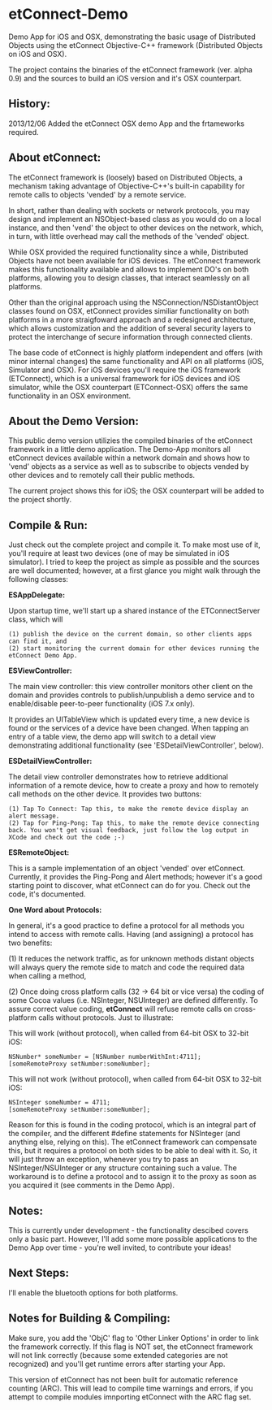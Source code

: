 etConnect-Demo
==============

Demo App for iOS and OSX, demonstrating the basic usage of Distributed Objects using the etConnect Objective-C++ framework
(Distributed Objects on iOS and OSX). 

The project contains the binaries of the etConnect framework (ver. alpha 0.9) and the sources to build an iOS version and it's OSX counterpart.

History:
----------------
2013/12/06  Added the etConnect OSX demo App and the frtameworks required. 


About etConnect:
----------------
The etConnect framework is (loosely) based on Distributed Objects, a mechanism taking advantage of Objective-C++'s built-in capability
for remote calls to objects 'vended' by a remote service.

In short, rather than dealing with sockets or network protocols, you may design and implement an NSObject-based class as you
would do on a local instance, and then 'vend' the object to other devices on the network, which, in turn, with little overhead
may call the methods of the 'vended' object.

While OSX provided the required functionality since a while, Distributed Objects have not been available for iOS devices. The etConnect
framework makes this functionality available and allows to implement DO's on both platforms, allowing you to design classes, that
interact seamlessly on all platforms. 

Other than the original approach using the NSConnection/NSDistantObject classes found on OSX, etConnect provides similiar
functionality on both platforms in a more straigfoward approach and a redesigned architecture, which allows customization and
the addition of several security layers to protect the interchange of secure information through connected clients.

The base code of etConnect is highly platform independent and offers (with minor internal changes) the same functionality and API
on all platforms (iOS, Simulator and OSX). For iOS devices you'll require the iOS framework (ETConnect), which is a universal framework
for iOS devices and iOS simulator, while the OSX counterpart (ETConnect-OSX) offers the same functionality in an OSX environment. 


About the Demo Version:
-----------------------
This public demo version utilizies the compiled binaries of the etConnect framework in a little demo application.
The Demo-App monitors all etConnect devices available within a network domain and shows how to 'vend' objects as a service as well as to subscribe to 
objects vended by other devices and to remotely call their public methods.  

The current project shows this for iOS; the OSX counterpart will be added to the project shortly.  

Compile & Run:
--------------
Just check out the complete project and compile it. To make most use of it, you'll require at least two devices (one of
may be simulated in iOS simulator). I tried to keep the project as simple as possible and the sources are well documented; 
however, at a first glance you might walk through the following classes:

<b>ESAppDelegate:</b></br>

Upon startup time, we'll start up a shared instance of the ETConnectServer class, which will

    (1) publish the device on the current domain, so other clients apps can find it, and
    (2) start monitoring the current domain for other devices running the etConnect Demo App.    

<b>ESViewController:</b></br>

The main view controller: this view controller monitors other client on the domain and provides
controls to publish/unpublish a demo service and to enable/disable peer-to-peer functionality (iOS 7.x only). 
 
It provides an UITableView which is updated every time, a new device is found or the services of a
device have been changed. When tapping an entry of a table view, the demo app will switch to a detail view
demonstrating additional functionality (see 'ESDetailViewController', below).


<b>ESDetailViewController:</b></br>

The detail view controller demonstrates how to retrieve additional information of a remote device, how
to create a proxy and how to remotely call methods on the other device. It provides two buttons:

    (1) Tap To Connect: Tap this, to make the remote device display an alert message.
    (2) Tap for Ping-Pong: Tap this, to make the remote device connecting back. You won't get visual feedback, just follow the log output in XCode and check out the code ;-)  


<b>ESRemoteObject:</b></br>

This is a sample implementation of an object 'vended' over etConnect. Currently, it provides the 
Ping-Pong and Alert methods; however it's a good starting point to discover, what etConnect can do for you.
Check out the code, it's documented.

<b>One Word about Protocols:</b></br>

In general, it's a good practice to define a protocol for all methods you intend to access with remote calls.
Having (and assigning) a protocol has two benefits:

(1) It reduces the network traffic, as for unknown methods distant objects will always query the remote side to match and code the required data when calling a method,

(2) Once doing cross platform calls (32 -> 64 bit or vice versa) the coding of some Cocoa values (i.e. NSInteger, NSUInteger) are defined differently.
To assure correct value coding, <b>etConnect</b> will refuse remote calls on cross-platform calls without protocols. Just to illustrate:

This will work (without protocol), when called from 64-bit OSX to 32-bit iOS:

    NSNumber* someNumber = [NSNumber numberWithInt:4711];
    [someRemoteProxy setNumber:someNumber]; 

This will not work (without protocol), when called from 64-bit OSX to 32-bit iOS:

    NSInteger someNumber = 4711;
    [someRemoteProxy setNumber:someNumber]; 

Reason for this is found in the coding protocol, which is an integral part of the compiler, and the different #define statements for NSInteger (and anything else,
relying on this). The etConnect framework can compensate this, but it requires a protocol on both sides to be able to deal with it. So, it will just throw an
exception, whenever you try to pass an NSInteger/NSUInteger or any structure containing such a value. The workaround is to define a protocol and to assign it to the proxy
as soon as you acquired it (see comments in the Demo App).  

Notes:
------
This is currently under development - the functionality descibed covers only a basic part. However, I'll add
some more possible applications to the Demo App over time - you're well invited, to contribute your ideas! 


Next Steps:
------------
I'll enable the bluetooth options for both platforms.


Notes for Building & Compiling:
------------------------------

Make sure, you add the 'ObjC' flag to 'Other Linker Options' in order to link the framework correctly. If this
flag is NOT set, the etConnect framework will not link correctly (because some extended categories are not
recognized) and you'll get runtime errors after starting your App.

This version of etConnect has not been built for automatic reference counting (ARC). This will lead to compile 
time warnings and errors, if you attempt to compile modules imnporting etConnect with the ARC flag set.





